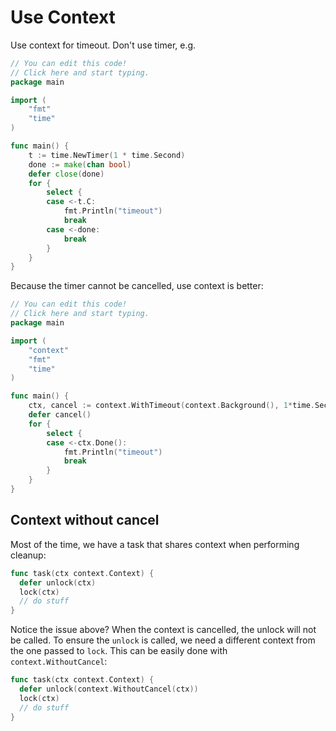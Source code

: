 # Use Context


Use context for timeout. Don't use timer, e.g. 

```go
// You can edit this code!
// Click here and start typing.
package main

import (
	"fmt"
	"time"
)

func main() {
	t := time.NewTimer(1 * time.Second)
	done := make(chan bool)
	defer close(done)
	for {
		select {
		case <-t.C:
			fmt.Println("timeout")
			break
		case <-done:
			break
		}
	}
}
```

Because the timer cannot be cancelled, use context is better:

```go
// You can edit this code!
// Click here and start typing.
package main

import (
	"context"
	"fmt"
	"time"
)

func main() {
	ctx, cancel := context.WithTimeout(context.Background(), 1*time.Second)
	defer cancel()
	for {
		select {
		case <-ctx.Done():
			fmt.Println("timeout")
			break
		}
	}
}
```

## Context without cancel

Most of the time, we have a task that shares context when performing cleanup:

```go
func task(ctx context.Context) {
  defer unlock(ctx)
  lock(ctx)
  // do stuff
}
```

Notice the issue above? When the context is cancelled, the unlock will not be called. To ensure the `unlock` is called, we need a different context from the one passed to `lock`. This can be easily done with `context.WithoutCancel`:


```go
func task(ctx context.Context) {
  defer unlock(context.WithoutCancel(ctx))
  lock(ctx)
  // do stuff
}
```
